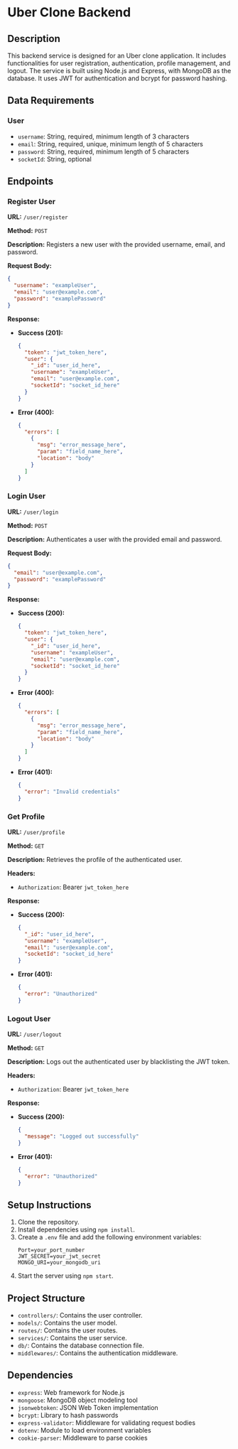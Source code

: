 # Uber Clone Backend

## Description
This backend service is designed for an Uber clone application. It includes functionalities for user registration, authentication, profile management, and logout. The service is built using Node.js and Express, with MongoDB as the database. It uses JWT for authentication and bcrypt for password hashing.

## Data Requirements
### User
- `username`: String, required, minimum length of 3 characters
- `email`: String, required, unique, minimum length of 5 characters
- `password`: String, required, minimum length of 5 characters
- `socketId`: String, optional

## Endpoints

### Register User
**URL:** `/user/register`

**Method:** `POST`

**Description:** Registers a new user with the provided username, email, and password.

**Request Body:**
```json
{
  "username": "exampleUser",
  "email": "user@example.com",
  "password": "examplePassword"
}
```

**Response:**
- **Success (201):**
  ```json
  {
    "token": "jwt_token_here",
    "user": {
      "_id": "user_id_here",
      "username": "exampleUser",
      "email": "user@example.com",
      "socketId": "socket_id_here"
    }
  }
  ```
- **Error (400):**
  ```json
  {
    "errors": [
      {
        "msg": "error_message_here",
        "param": "field_name_here",
        "location": "body"
      }
    ]
  }
  ```

### Login User
**URL:** `/user/login`

**Method:** `POST`

**Description:** Authenticates a user with the provided email and password.

**Request Body:**
```json
{
  "email": "user@example.com",
  "password": "examplePassword"
}
```

**Response:**
- **Success (200):**
  ```json
  {
    "token": "jwt_token_here",
    "user": {
      "_id": "user_id_here",
      "username": "exampleUser",
      "email": "user@example.com",
      "socketId": "socket_id_here"
    }
  }
  ```
- **Error (400):**
  ```json
  {
    "errors": [
      {
        "msg": "error_message_here",
        "param": "field_name_here",
        "location": "body"
      }
    ]
  }
  ```
- **Error (401):**
  ```json
  {
    "error": "Invalid credentials"
  }
  ```

### Get Profile
**URL:** `/user/profile`

**Method:** `GET`

**Description:** Retrieves the profile of the authenticated user.

**Headers:**
- `Authorization`: Bearer `jwt_token_here`

**Response:**
- **Success (200):**
  ```json
  {
    "_id": "user_id_here",
    "username": "exampleUser",
    "email": "user@example.com",
    "socketId": "socket_id_here"
  }
  ```
- **Error (401):**
  ```json
  {
    "error": "Unauthorized"
  }
  ```

### Logout User
**URL:** `/user/logout`

**Method:** `GET`

**Description:** Logs out the authenticated user by blacklisting the JWT token.

**Headers:**
- `Authorization`: Bearer `jwt_token_here`

**Response:**
- **Success (200):**
  ```json
  {
    "message": "Logged out successfully"
  }
  ```
- **Error (401):**
  ```json
  {
    "error": "Unauthorized"
  }
  ```

## Setup Instructions
1. Clone the repository.
2. Install dependencies using `npm install`.
3. Create a `.env` file and add the following environment variables:
   ```
   Port=your_port_number
   JWT_SECRET=your_jwt_secret
   MONGO_URI=your_mongodb_uri
   ```
4. Start the server using `npm start`.

## Project Structure
- `controllers/`: Contains the user controller.
- `models/`: Contains the user model.
- `routes/`: Contains the user routes.
- `services/`: Contains the user service.
- `db/`: Contains the database connection file.
- `middlewares/`: Contains the authentication middleware.

## Dependencies
- `express`: Web framework for Node.js
- `mongoose`: MongoDB object modeling tool
- `jsonwebtoken`: JSON Web Token implementation
- `bcrypt`: Library to hash passwords
- `express-validator`: Middleware for validating request bodies
- `dotenv`: Module to load environment variables
- `cookie-parser`: Middleware to parse cookies
